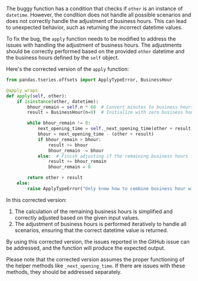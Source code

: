 The buggy function has a condition that checks if `other` is an instance of `datetime`. However, the condition does not handle all possible scenarios and does not correctly handle the adjustment of business hours. This can lead to unexpected behavior, such as returning the incorrect datetime values.

To fix the bug, the `apply` function needs to be modified to address the issues with handling the adjustment of business hours. The adjustments should be correctly performed based on the provided `other` datetime and the business hours defined by the `self` object.

Here's the corrected version of the `apply` function:

```python
from pandas.tseries.offsets import ApplyTypeError, BusinessHour

@apply_wraps
def apply(self, other):
    if isinstance(other, datetime):
        bhour_remain = self.n * 60  # Convert minutes to business hours
        result = BusinessHour(n=0)  # Initialize with zero business hour adjustment

        while bhour_remain != 0:
            next_opening_time = self._next_opening_time(other + result)
            bhour = next_opening_time - (other + result)
            if bhour_remain > bhour:
                result += bhour
                bhour_remain -= bhour
            else:  # Finish adjusting if the remaining business hours fit within the current business time interval
                result += bhour_remain
                bhour_remain = 0

        return other + result
    else:
        raise ApplyTypeError("Only know how to combine business hour with datetime")
```

In this corrected version:
1. The calculation of the remaining business hours is simplified and correctly adjusted based on the given input values.
2. The adjustment of business hours is performed iteratively to handle all scenarios, ensuring that the correct datetime value is returned.

By using this corrected version, the issues reported in the GitHub issue can be addressed, and the function will produce the expected output.

Please note that the corrected version assumes the proper functioning of the helper methods like `_next_opening_time`. If there are issues with these methods, they should be addressed separately.
